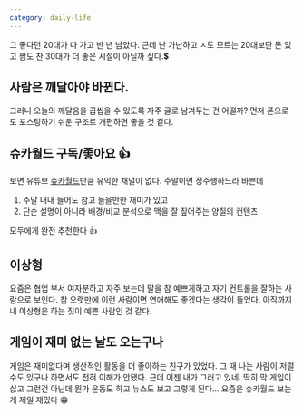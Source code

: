 ```yaml
---
category: daily-life
---
```


그 좋다던 20대가 다 가고 반 년 남았다. 근데 난 가난하고 ㅈ도 모르는 20대보단 돈 있고 짬도 찬 30대가 더 좋은 시절이 아닐까 싶다.💲


## 사람은 깨달아야 바뀐다. 
그러니 오늘의 깨달음을 곱씹을 수 있도록 자주 글로 남겨두는 건 어떨까?
먼저 폰으로도 포스팅하기 쉬운 구조로 개편하면 좋을 것 같다.


## 슈카월드 구독/좋아요 👍
보면 유튜브 [슈카월드](https://youtu.be/ojzem0OfRks)만큼 유익한 채널이 없다. 주말이면 정주행하느라 바쁜데 
1. 주말 내내 들어도 참고 들을만한 재미가 있고
2. 단순 설명이 아니라 배경/비교 분석으로 맥을 잘 짚어주는 양질의 컨텐츠

모두에게 완전 추천한다 👍


## 이상형
요즘은 협업 부서 여자분하고 자주 보는데 말을 참 예쁘게하고 자기 컨트롤을 잘하는 사람으로 보인다.
참 오랫만에 이런 사람이면 연애해도 좋겠다는 생각이 들었다. 아직까지 내 이상형은 하는 짓이 예쁜 사람인 것 같다.


## 게임이 재미 없는 날도 오는구나
게임은 재미없다며 생산적인 활동을 더 좋아하는 친구가 있었다.
그 때 나는 사람이 저럴수도 있구나 하면서도 전혀 이해가 안됐다.
근데 이젠 내가 그러고 있네.
딱히 막 게임이 싫고 그런건 아닌데 뭔가 운동도 하고 뉴스도 보고 그렇게 된다...
요즘은 슈카월드 보는게 제일 재밌다 😁
